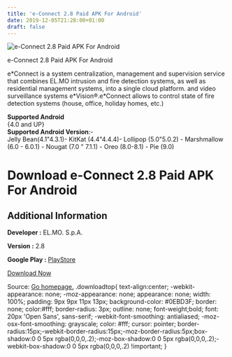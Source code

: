 ```yaml
---
title: 'e-Connect 2.8 Paid APK For Android'
date: 2019-12-05T21:28:00+01:00
draft: false
---
```


![e-Connect 2.8 Paid APK For Android](https://i0.wp.com/apkhome.net/wp-content/uploads/2019/12/e-Connect-2.8-Paid.png "e-Connect 2.8 Paid APK For Android")

  

e-Connect 2.8 Paid APK For Android

e\*Connect is a system centralization, management and supervision service that combines EL.MO intrusion and fire detection systems, as well as residential management systems, into a single cloud platform. and video surveillance systems e\*Vision®.e\*Connect allows to control state of fire detection systems (house, office, holiday homes, etc.)

**Supported Android**  
{4.0 and UP}  
**Supported Android Version**:-  
Jelly Bean(4.1"4.3.1)- KitKat (4.4"4.4.4)- Lollipop (5.0"5.0.2) - Marshmallow (6.0 - 6.0.1) - Nougat (7.0 " 7.1.1) - Oreo (8.0-8.1) - Pie (9.0)

Download e-Connect 2.8 Paid APK For Android
===========================================

Additional Information
----------------------

**Developer :** EL.MO. S.p.A.

**Version :** 2.8

**Google Play :** [PlayStore](https://play.google.com/store/apps/details?id=com.hb.econnect)

  

[Download Now](https://store4app.co/post/e-connect-2-8-paid-apk-for-android_1575575856)

  
Source: [Go homepage.](https://store4app.co/post/e-connect-2-8-paid-apk-for-android_1575575856) .downloadtop{ text-align:center; -webkit-appearance: none; -moz-appearance: none; appearance: none; width: 100%; padding: 9px 9px 11px 13px; background-color: #0EBD3F; border: none; color:#fff; border-radius: 3px; outline: none; font-weight;bold; font: 20px 'Open Sans', sans-serif; -webkit-font-smoothing: antialiased; -moz-osx-font-smoothing: grayscale; color: #fff; cursor: pointer; border-radius:15px;-webkit-border-radius:15px;-moz-border-radius:5px;box-shadow:0 0 5px rgba(0,0,0,.2);-moz-box-shadow:0 0 5px rgba(0,0,0,.2);-webkit-box-shadow:0 0 5px rgba(0,0,0,.2) !important; }